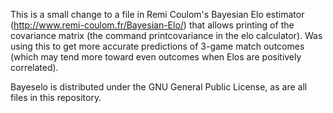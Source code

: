 This is a small change to a file in Remi Coulom's Bayesian Elo estimator (http://www.remi-coulom.fr/Bayesian-Elo/) that
allows printing of the covariance matrix (the command printcovariance in the elo calculator). Was using this to get more
accurate predictions of 3-game match outcomes (which may tend more toward even outcomes when Elos are positively correlated).

Bayeselo is distributed under the GNU General Public License, as are all files in this repository.

